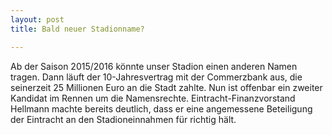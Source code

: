 ```yaml
---
layout: post
title: Bald neuer Stadionname?

---
```


Ab der Saison 2015/2016 könnte unser Stadion einen anderen Namen tragen. Dann läuft der 10-Jahresvertrag mit der Commerzbank aus, die seinerzeit 25 Millionen Euro an die Stadt zahlte. Nun ist offenbar ein zweiter Kandidat im Rennen um die Namensrechte. Eintracht-Finanzvorstand Hellmann machte bereits deutlich, dass er eine angemessene Beteiligung der Eintracht an den Stadioneinnahmen für richtig hält.


